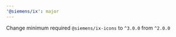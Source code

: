 ```yaml
---
'@siemens/ix': major
---
```


Change minimum required `@siemens/ix-icons` to `^3.0.0` from `^2.0.0`
